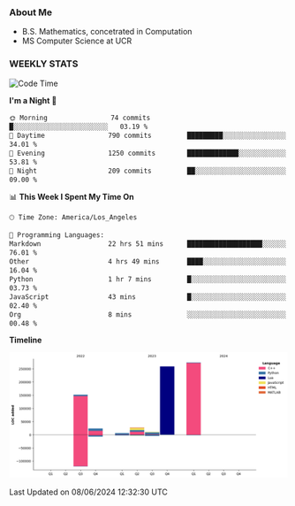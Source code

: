 ### About Me

- B.S. Mathematics, concetrated in Computation
- MS Computer Science at UCR


### WEEKLY STATS
<!--START_SECTION:waka-->
![Code Time](http://img.shields.io/badge/Code%20Time-141%20hrs%2048%20mins-blue)

**I'm a Night 🦉** 

```text
🌞 Morning                74 commits          █░░░░░░░░░░░░░░░░░░░░░░░░   03.19 % 
🌆 Daytime                790 commits         █████████░░░░░░░░░░░░░░░░   34.01 % 
🌃 Evening                1250 commits        █████████████░░░░░░░░░░░░   53.81 % 
🌙 Night                  209 commits         ██░░░░░░░░░░░░░░░░░░░░░░░   09.00 % 
```


📊 **This Week I Spent My Time On** 

```text
🕑︎ Time Zone: America/Los_Angeles

💬 Programming Languages: 
Markdown                 22 hrs 51 mins      ███████████████████░░░░░░   76.01 % 
Other                    4 hrs 49 mins       ████░░░░░░░░░░░░░░░░░░░░░   16.04 % 
Python                   1 hr 7 mins         █░░░░░░░░░░░░░░░░░░░░░░░░   03.73 % 
JavaScript               43 mins             █░░░░░░░░░░░░░░░░░░░░░░░░   02.40 % 
Org                      8 mins              ░░░░░░░░░░░░░░░░░░░░░░░░░   00.48 % 
```

**Timeline**

![Lines of Code chart](https://raw.githubusercontent.com/nickocruzm/nickocruzm/main/assets/bar_graph.png)


 Last Updated on 08/06/2024 12:32:30 UTC
<!--END_SECTION:waka-->
